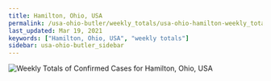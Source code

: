 ```yaml
---
title: Hamilton, Ohio, USA
permalink: /usa-ohio-butler/weekly_totals/usa-ohio-hamilton-weekly_totals.html
last_updated: Mar 19, 2021
keywords: ["Hamilton, Ohio, USA", "weekly totals"]
sidebar: usa-ohio-butler_sidebar
---
```


![Weekly Totals of Confirmed Cases for Hamilton, Ohio, USA](/covid_tracker/images/graphs/usa-ohio-hamilton-weekly_totals_graph.png)
